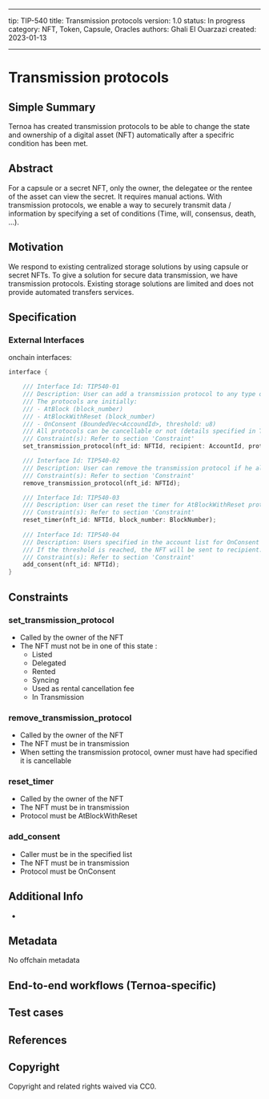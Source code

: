 
---
tip: TIP-540
title: Transmission protocols
version: 1.0
status: In progress
category: NFT, Token, Capsule, Oracles
authors: Ghali El Ouarzazi
created: 2023-01-13

---

# Transmission protocols

## Simple Summary

Ternoa has created transmission protocols to be able to change the state and ownership of a digital asset (NFT) automatically after a specifric condition has been met. 

## Abstract

For a capsule or a secret NFT, only the owner, the delegatee or the rentee of the asset can view the secret. It requires manual actions.
With transmission protocols, we enable a way to securely transmit data / information by specifying a set of conditions (Time, will, consensus, death, ...).

## Motivation

We respond to existing centralized storage solutions by using capsule or secret NFTs.
To give a solution for secure data transmission, we have transmission protocols. 
Existing storage solutions are limited and does not provide automated transfers services.

## Specification

### External Interfaces

onchain interfaces:

```rust
interface {

	/// Interface Id: TIP540-01
	/// Description: User can add a transmission protocol to any type of NFT. 
	/// The protocols are initially: 
	/// - AtBlock (block_number)
	/// - AtBlockWithReset (block_number)
	/// - OnConsent (BoundedVec<AccoundId>, threshold: u8)
	/// All protocols can be cancellable or not (details specified in TransmissionProtocol struct)
	/// Constraint(s): Refer to section 'Constraint'
	set_transmission_protocol(nft_id: NFTId, recipient: AccountId, protocol: TransmissionProtocol);

	/// Interface Id: TIP540-02
	/// Description: User can remove the transmission protocol if he allowed it when adding it.
	/// Constraint(s): Refer to section 'Constraint'
	remove_transmission_protocol(nft_id: NFTId);

	/// Interface Id: TIP540-03
	/// Description: User can reset the timer for AtBlockWithReset protocol.
	/// Constraint(s): Refer to section 'Constraint'
	reset_timer(nft_id: NFTId, block_number: BlockNumber);
	
	/// Interface Id: TIP540-04
	/// Description: Users specified in the account list for OnConsent protocol can add their consent to send the NFT.
	/// If the threshold is reached, the NFT will be sent to recipient.
	/// Constraint(s): Refer to section 'Constraint'
	add_consent(nft_id: NFTId);
}

```

## Constraints

### set_transmission_protocol
- Called by the owner of the NFT
- The NFT must not be in one of this state : 
	- Listed
	- Delegated
	- Rented
	- Syncing
	- Used as rental cancellation fee
	- In Transmission

### remove_transmission_protocol
- Called by the owner of the NFT
- The NFT must be in transmission
- When setting the transmission protocol, owner must have had specified it is cancellable

### reset_timer
- Called by the owner of the NFT
- The NFT must be in transmission
- Protocol must be AtBlockWithReset

### add_consent
- Caller must be in the specified list
- The NFT must be in transmission
- Protocol must be OnConsent


## Additional Info
- 

## Metadata

No offchain metadata

## End-to-end workflows (Ternoa-specific)

## Test cases

## References

## Copyright

Copyright and related rights waived via CC0.